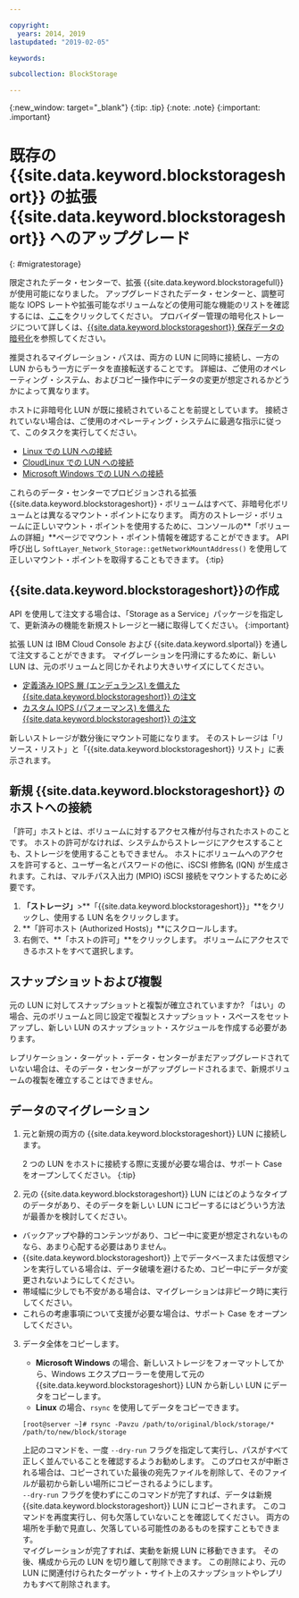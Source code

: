```yaml
---

copyright:
  years: 2014, 2019
lastupdated: "2019-02-05"

keywords:

subcollection: BlockStorage

---
```

{:new_window: target="_blank"}
{:tip: .tip}
{:note: .note}
{:important: .important}

# 既存の {{site.data.keyword.blockstorageshort}} の拡張 {{site.data.keyword.blockstorageshort}} へのアップグレード
{: #migratestorage}

限定されたデータ・センターで、拡張 {{site.data.keyword.blockstoragefull}} が使用可能になりました。 アップグレードされたデータ・センターと、調整可能な IOPS レートや拡張可能なボリュームなどの使用可能な機能のリストを確認するには、[ここ](/docs/infrastructure/BlockStorage?topic=BlockStorage-news)をクリックしてください。 プロバイダー管理の暗号化ストレージについて詳しくは、[{{site.data.keyword.blockstorageshort}} 保存データの暗号化](/docs/infrastructure/BlockStorage?topic=BlockStorage-encryption)を参照してください。

推奨されるマイグレーション・パスは、両方の LUN に同時に接続し、一方の LUN からもう一方にデータを直接転送することです。 詳細は、ご使用のオペレーティング・システム、およびコピー操作中にデータの変更が想定されるかどうかによって異なります。

ホストに非暗号化 LUN が既に接続されていることを前提としています。 接続されていない場合は、ご使用のオペレーティング・システムに最適な指示に従って、このタスクを実行してください。

- [Linux での LUN への接続](/docs/infrastructure/BlockStorage?topic=BlockStorage-mountingLinux)
- [CloudLinux での LUN への接続](/docs/infrastructure/BlockStorage?topic=BlockStorage-mountingCloudLinux)
- [Microsoft Windows での LUN への接続](/docs/infrastructure/BlockStorage?topic=BlockStorage-mountingWindows)

これらのデータ・センターでプロビジョンされる拡張{{site.data.keyword.blockstorageshort}}・ボリュームはすべて、非暗号化ボリュームとは異なるマウント・ポイントになります。 両方のストレージ・ボリュームに正しいマウント・ポイントを使用するために、コンソールの**「ボリュームの詳細」**ページでマウント・ポイント情報を確認することができます。 API 呼び出し `SoftLayer_Network_Storage::getNetworkMountAddress()` を使用して正しいマウント・ポイントを取得することもできます。
{:tip}

## {{site.data.keyword.blockstorageshort}}の作成

API を使用して注文する場合は、「Storage as a Service」パッケージを指定して、更新済みの機能を新規ストレージと一緒に取得してください。
{:important}

拡張 LUN は IBM Cloud Console および {{site.data.keyword.slportal}} を通して注文することができます。 マイグレーションを円滑にするために、新しい LUN は、元のボリュームと同じかそれより大きいサイズにしてください。

- [定義済み IOPS 層 (エンデュランス) を備えた {{site.data.keyword.blockstorageshort}} の注文](/docs/infrastructure/BlockStorage?topic=BlockStorage-orderingthroughConsole#ordering-block-storage-with-pre-defined-iops-tiers-endurance-)
- [カスタム IOPS (パフォーマンス) を備えた {{site.data.keyword.blockstorageshort}} の注文](/docs/infrastructure/BlockStorage?topic=BlockStorage-orderingthroughConsole#ordering-block-storage-with-custom-iops-performance-)

新しいストレージが数分後にマウント可能になります。 そのストレージは「リソース・リスト」と「{{site.data.keyword.blockstorageshort}} リスト」に表示されます。

## 新規 {{site.data.keyword.blockstorageshort}} のホストへの接続

「許可」ホストとは、ボリュームに対するアクセス権が付与されたホストのことです。 ホストの許可がなければ、システムからストレージにアクセスすることも、ストレージを使用することもできません。 ホストにボリュームへのアクセスを許可すると、ユーザー名とパスワードの他に、iSCSI 修飾名 (IQN) が生成されます。これは、マルチパス入出力 (MPIO) iSCSI 接続をマウントするために必要です。

1. **「ストレージ」**>**「{{site.data.keyword.blockstorageshort}}」**をクリックし、使用する LUN 名をクリックします。
2. **「許可ホスト (Authorized Hosts)」**にスクロールします。
3. 右側で、**「ホストの許可」**をクリックします。 ボリュームにアクセスできるホストをすべて選択します。


## スナップショットおよび複製

元の LUN に対してスナップショットと複製が確立されていますか? 「はい」の場合、元のボリュームと同じ設定で複製とスナップショット・スペースをセットアップし、新しい LUN のスナップショット・スケジュールを作成する必要があります。

レプリケーション・ターゲット・データ・センターがまだアップグレードされていない場合は、そのデータ・センターがアップグレードされるまで、新規ボリュームの複製を確立することはできません。


## データのマイグレーション

1. 元と新規の両方の {{site.data.keyword.blockstorageshort}} LUN に接続します。

   2 つの LUN をホストに接続する際に支援が必要な場合は、サポート Case をオープンしてください。
   {:tip}

2. 元の {{site.data.keyword.blockstorageshort}} LUN にはどのようなタイプのデータがあり、そのデータを新しい LUN にコピーするにはどういう方法が最善かを検討してください。
  - バックアップや静的コンテンツがあり、コピー中に変更が想定されないものなら、あまり心配する必要はありません。
  - {{site.data.keyword.blockstorageshort}} 上でデータベースまたは仮想マシンを実行している場合は、データ破壊を避けるため、コピー中にデータが変更されないようにしてください。
  - 帯域幅に少しでも不安がある場合は、マイグレーションは非ピーク時に実行してください。
  - これらの考慮事項について支援が必要な場合は、サポート Case をオープンしてください。

3. データ全体をコピーします。
   - **Microsoft Windows** の場合、新しいストレージをフォーマットしてから、Windows エクスプローラーを使用して元の {{site.data.keyword.blockstorageshort}} LUN から新しい LUN にデータをコピーします。
   - **Linux** の場合、`rsync` を使用してデータをコピーできます。
   ```
   [root@server ~]# rsync -Pavzu /path/to/original/block/storage/* /path/to/new/block/storage
   ```

   上記のコマンドを、一度 `--dry-run` フラグを指定して実行し、パスがすべて正しく並んでいることを確認するようお勧めします。 このプロセスが中断される場合は、コピーされていた最後の宛先ファイルを削除して、そのファイルが最初から新しい場所にコピーされるようにします。<br/>
   `--dry-run` フラグを使わずにこのコマンドが完了すれば、データは新規 {{site.data.keyword.blockstorageshort}} LUN にコピーされます。 このコマンドを再度実行し、何も欠落していないことを確認してください。 両方の場所を手動で見直し、欠落している可能性のあるものを探すこともできます。<br/>
   マイグレーションが完了すれば、実動を新規 LUN に移動できます。 その後、構成から元の LUN を切り離して削除できます。 この削除により、元の LUN に関連付けられたターゲット・サイト上のスナップショットやレプリカもすべて削除されます。

